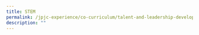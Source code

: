 ```yaml
---
title: STEM
permalink: /jpjc-experience/co-curriculum/talent-and-leadership-development-programme/stem/
description: ""
---
```



